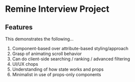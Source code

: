 # Remine Interview Project

## Features

This demonstrates the following...

1. Component-based over attribute-based styling/approach
2. Grasp of animating scroll behavior
3. Can do client-side searching / ranking / advanced filtering
4. UI/UX chops
5. Understanding of how state works and props
6. Minimalist in use of props-only components